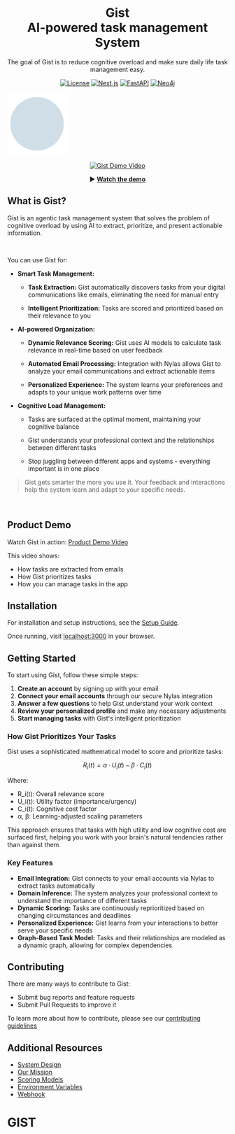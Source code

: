 <h1 align="center" style="border-bottom: none">
    <div>
        Gist
    </div>
    AI-powered task management System<br>
</h1>

<p align="center">
The goal of Gist is to reduce cognitive overload and make sure daily life task management easy.
</p>

<div align="center">

[![License]( https://img.shields.io/badge/Apache-%202.0-blue)](LICENSE)
[![Next.js](https://img.shields.io/badge/Next.js-Frontend-%23000000?logo=next.js&logoColor=white)](https://nextjs.org/)
[![FastAPI](https://img.shields.io/badge/FastAPI-Backend-%230D96F6?logo=fastapi&logoColor=white)](https://fastapi.tiangolo.com/)
[![Neo4j](https://img.shields.io/badge/Neo4j-Graph%20Database-%234581C3?logo=neo4j&logoColor=white)](https://neo4j.com/)

</div>

![Gist thumbnail](web/public/logo.png)

<p align="center">
  <a href="https://drive.google.com/file/d/1VZ3eaXL-kjHoLBYVNUKVfdW2HwVsotiA/view?usp=drive_link" target="_blank">
    <img src="https://github.com/LEVIII007/GIST/blob/main/web/public/gist.png" 
         alt="Gist Demo Video" width="600"/>
  </a>
</p>

<p align="center">
  ▶️ <b><a href="https://drive.google.com/file/d/1VZ3eaXL-kjHoLBYVNUKVfdW2HwVsotiA/view?usp=drive_link" target="_blank">
  Watch the demo</a></b>
</p>


## What is Gist?

Gist is an agentic task management system that solves the problem of cognitive overload by using AI to extract, prioritize, and present actionable information.

<br>

You can use Gist for:
* **Smart Task Management:**

  * **Task Extraction:** Gist automatically discovers tasks from your digital communications like emails, eliminating the need for manual entry
  
  * **Intelligent Prioritization:** Tasks are scored and prioritized based on their relevance to you

* **AI-powered Organization:**

  * **Dynamic Relevance Scoring:** Gist uses AI models to calculate task relevance in real-time based on user feedback
  
  * **Automated Email Processing:** Integration with Nylas allows Gist to analyze your email communications and extract actionable items

  * **Personalized Experience:** The system learns your preferences and adapts to your unique work patterns over time

* **Cognitive Load Management:**

  * Tasks are surfaced at the optimal moment, maintaining your cognitive balance
  
  * Gist understands your professional context and the relationships between different tasks

  * Stop juggling between different apps and systems - everything important is in one place


> Gist gets smarter the more you use it. Your feedback and interactions help the system learn and adapt to your specific needs.

<br>

## Product Demo

Watch Gist in action: [Product Demo Video](https://drive.google.com/file/d/1BkQGVtxdQBgCZuvNychpjkI-XIWlxWDu/view)

This video shows:
- How tasks are extracted from emails
- How Gist prioritizes tasks
- How you can manage tasks in the app

## Installation

For installation and setup instructions, see the [Setup Guide](SETUP.md).

Once running, visit [localhost:3000](http://localhost:3000) in your browser.


## Getting Started

To start using Gist, follow these simple steps:

1. **Create an account** by signing up with your email
2. **Connect your email accounts** through our secure Nylas integration
3. **Answer a few questions** to help Gist understand your work context
4. **Review your personalized profile** and make any necessary adjustments
5. **Start managing tasks** with Gist's intelligent prioritization

### How Gist Prioritizes Your Tasks

Gist uses a sophisticated mathematical model to score and prioritize tasks:

```math
R_i(t) = α·U_i(t) - β·C_i(t)
```

Where:
- R_i(t): Overall relevance score
- U_i(t): Utility factor (importance/urgency)
- C_i(t): Cognitive cost factor
- α, β: Learning-adjusted scaling parameters

This approach ensures that tasks with high utility and low cognitive cost are surfaced first, helping you work with your brain's natural tendencies rather than against them.

### Key Features

* **Email Integration:** Gist connects to your email accounts via Nylas to extract tasks automatically
* **Domain Inference:** The system analyzes your professional context to understand the importance of different tasks
* **Dynamic Scoring:** Tasks are continuously reprioritized based on changing circumstances and deadlines
* **Personalized Experience:** Gist learns from your interactions to better serve your specific needs
* **Graph-Based Task Model:** Tasks and their relationships are modeled as a dynamic graph, allowing for complex dependencies


## Contributing

There are many ways to contribute to Gist:

* Submit bug reports and feature requests
* Submit Pull Requests to improve it

To learn more about how to contribute, please see our [contributing guidelines](CONTRIBUTING.md)

## Additional Resources

* [System Design](documentation/DESIGN.md)
* [Our Mission](documentation/Mission.md)
* [Scoring Models](documentation/Scoring_models.md)
* [Environment Variables](documentation/environment-variables.md)
* [Webhook](documentation/webhook.md)

# GIST
